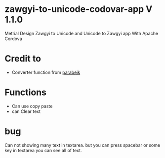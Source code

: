 # zawgyi-to-unicode-codovar-app V 1.1.0
Metrial Design Zawgyi to Unicode and Unicode to Zawgyi app With Apache Cordova

Credit to
=========
* Converter function from [parabeik](https://github.com/ngwestar/parabaik)

Functions
=========
* Can use copy paste
* can Clear text

bug
===
Can not showing many text in textarea. but you can press spacebar or some key in textarea you can see all of text.
